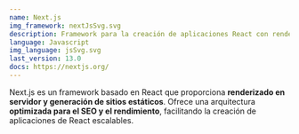 ```yaml
---
name: Next.js
img_framework: nextJsSvg.svg
description: Framework para la creación de aplicaciones React con renderizado en servidor
language: Javascript
img_language: jsSvg.svg
last_version: 13.0
docs: https://nextjs.org/
---
```


Next.js es un framework basado en React que proporciona **renderizado en servidor y generación de sitios estáticos**. Ofrece una arquitectura **optimizada para el SEO y el rendimiento**, facilitando la creación de aplicaciones de React escalables.

